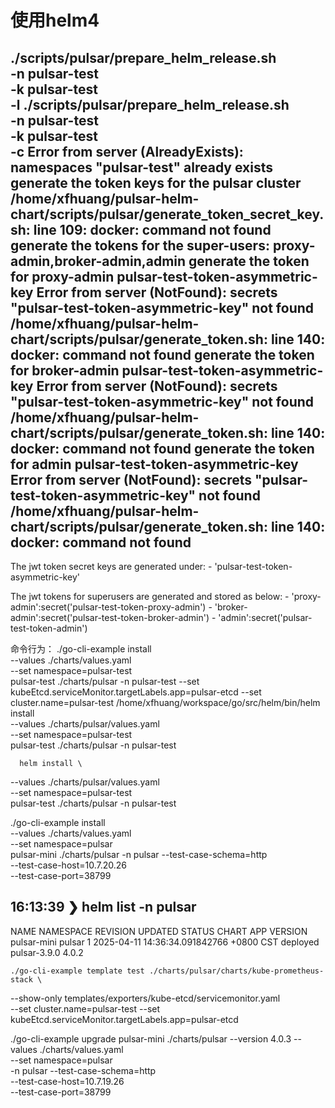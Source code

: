 # 使用helm4

./scripts/pulsar/prepare_helm_release.sh \
    -n pulsar-test \
    -k pulsar-test \
    -l
./scripts/pulsar/prepare_helm_release.sh \
    -n pulsar-test \
    -k pulsar-test \
    -c
Error from server (AlreadyExists): namespaces "pulsar-test" already exists
generate the token keys for the pulsar cluster
/home/xfhuang/pulsar-helm-chart/scripts/pulsar/generate_token_secret_key.sh: line 109: docker: command not found
generate the tokens for the super-users: proxy-admin,broker-admin,admin
generate the token for proxy-admin
pulsar-test-token-asymmetric-key
Error from server (NotFound): secrets "pulsar-test-token-asymmetric-key" not found
/home/xfhuang/pulsar-helm-chart/scripts/pulsar/generate_token.sh: line 140: docker: command not found
generate the token for broker-admin
pulsar-test-token-asymmetric-key
Error from server (NotFound): secrets "pulsar-test-token-asymmetric-key" not found
/home/xfhuang/pulsar-helm-chart/scripts/pulsar/generate_token.sh: line 140: docker: command not found
generate the token for admin
pulsar-test-token-asymmetric-key
Error from server (NotFound): secrets "pulsar-test-token-asymmetric-key" not found
/home/xfhuang/pulsar-helm-chart/scripts/pulsar/generate_token.sh: line 140: docker: command not found
-------------------------------------

The jwt token secret keys are generated under:
    - 'pulsar-test-token-asymmetric-key'

The jwt tokens for superusers are generated and stored as below:
    - 'proxy-admin':secret('pulsar-test-token-proxy-admin')
    - 'broker-admin':secret('pulsar-test-token-broker-admin')
    - 'admin':secret('pulsar-test-token-admin')

命令行为：
./go-cli-example install \
--values ./charts/values.yaml \
--set namespace=pulsar-test \
pulsar-test ./charts/pulsar -n pulsar-test  --set kubeEtcd.serviceMonitor.targetLabels.app=pulsar-etcd --set cluster.name=pulsar-test
/home/xfhuang/workspace/go/src/helm/bin/helm install \
--values ./charts/pulsar/values.yaml \
--set namespace=pulsar-test \
pulsar-test ./charts/pulsar -n pulsar-test


      helm install \
--values ./charts/pulsar/values.yaml \
--set namespace=pulsar-test \
pulsar-test ./charts/pulsar -n pulsar-test

./go-cli-example install \
--values ./charts/values.yaml \
--set namespace=pulsar \
pulsar-mini ./charts/pulsar -n pulsar --test-case-schema=http \
--test-case-host=10.7.20.26 \
--test-case-port=38799 
## 16:13:39 ❯ helm list -n pulsar
NAME            NAMESPACE       REVISION        UPDATED                                 STATUS          CHART           APP VERSION
pulsar-mini     pulsar          1               2025-04-11 14:36:34.091842766 +0800 CST deployed        pulsar-3.9.0    4.0.2


    ./go-cli-example template test ./charts/pulsar/charts/kube-prometheus-stack \
--show-only templates/exporters/kube-etcd/servicemonitor.yaml \
--set cluster.name=pulsar-test   --set kubeEtcd.serviceMonitor.targetLabels.app=pulsar-etcd



./go-cli-example upgrade pulsar-mini ./charts/pulsar --version 4.0.3 --values ./charts/values.yaml \
--set namespace=pulsar \
-n pulsar  --test-case-schema=http \
--test-case-host=10.7.19.26 \
--test-case-port=38799 
